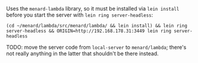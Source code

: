 Uses the `menard-lambda` library, so it must be installed via `lein install` before you start
the server with `lein ring server-headless`:
```
(cd ~/menard/lambda/src/menard/lambda/ && lein install) && lein ring server-headless && ORIGIN=http://192.168.178.31:3449 lein ring server-headless
```

TODO: move the server code from `local-server` to `menard/lambda`; there's not really
anything in the latter that shouldn't be there instead.


